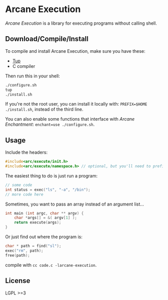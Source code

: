 Arcane Execution
================

*Arcane Execution* is a library for executing programs
without calling shell.

## Download/Compile/Install

To compile and install Arcane Execution, make sure you have these:
 * [Tup](http://gittup.org/tup/)
 * C compiler

Then run this in your shell:
```sh
./configure.sh
tup
./install.sh
```

If you're not the root user, you can install it locally with:
`PREFIX=$HOME ./install.sh`, instead of the third line.

You can also enable some functions that interface with *Arcane Enchantment*:
`enchant=use ./configure.sh`.


## Usage

Include the headers:
```c
#include<arc/execute/init.h>
#include<arc/execute/namespace.h> // optional, but you'll need to prefix everything with arcane_
```

The easiest thing to do is just run a program:
```c
// some code
int status = exec("ls", "-a", "/bin");
// more code here
```

Sometimes, you want to pass an array instead of an argument list...
```c
int main (int argc, char ** argv) {
    char *args[] = &( argv[1] );
    return execute(args);
}
```

Or just find out where the program is:
```c
char * path = find("sl");
exec("rm", path);
free(path);
```
compile with `cc code.c -larcane-execution`.

## License

LGPL >=3
